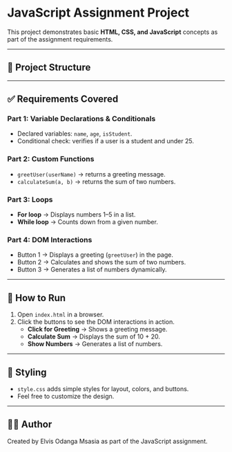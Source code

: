# JavaScript Assignment Project

This project demonstrates basic **HTML, CSS, and JavaScript** concepts as part of the assignment requirements.

---

## 📂 Project Structure

---

## ✅ Requirements Covered

### Part 1: Variable Declarations & Conditionals
- Declared variables: `name`, `age`, `isStudent`.
- Conditional check: verifies if a user is a student and under 25.

### Part 2: Custom Functions
- `greetUser(userName)` → returns a greeting message.
- `calculateSum(a, b)` → returns the sum of two numbers.

### Part 3: Loops
- **For loop** → Displays numbers 1–5 in a list.
- **While loop** → Counts down from a given number.

### Part 4: DOM Interactions
- Button 1 → Displays a greeting (`greetUser`) in the page.  
- Button 2 → Calculates and shows the sum of two numbers.  
- Button 3 → Generates a list of numbers dynamically.  

---

## 🚀 How to Run
1. Open `index.html` in a browser.  
2. Click the buttons to see the DOM interactions in action.  
   - **Click for Greeting** → Shows a greeting message.  
   - **Calculate Sum** → Displays the sum of 10 + 20.  
   - **Show Numbers** → Generates a list of numbers.  

---

## 🎨 Styling
- `style.css` adds simple styles for layout, colors, and buttons.  
- Feel free to customize the design.  

---

## 👨‍💻 Author
Created by Elvis Odanga Msasia as part of the JavaScript assignment.

